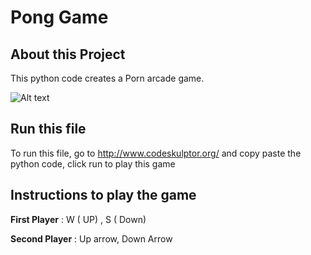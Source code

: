# Pong Game

## About this Project

This python code creates a Porn arcade game. 

![Alt text](https://cloud.githubusercontent.com/assets/14831168/10474666/681e53b6-7207-11e5-91ea-a49532fbd630.png)

## Run this file

To run this file, go to http://www.codeskulptor.org/ and copy paste the python code, click run to play this game

## Instructions to play the game 

**First Player** : W ( UP) , S ( Down)

**Second Player** : Up arrow, Down Arrow
